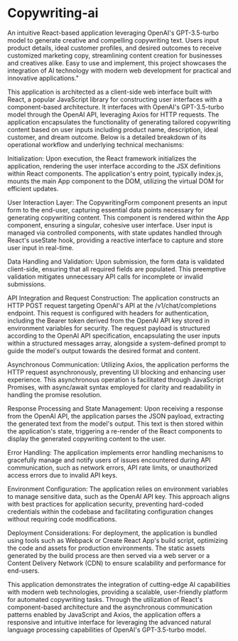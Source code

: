 # Copywriting-ai

An intuitive React-based application leveraging OpenAI's GPT-3.5-turbo model to generate creative and compelling copywriting text. Users input product details, ideal customer profiles, and desired outcomes to receive customized marketing copy, streamlining content creation for businesses and creatives alike. Easy to use and implement, this project showcases the integration of AI technology with modern web development for practical and innovative applications."

This application is architected as a client-side web interface built with React, a popular JavaScript library for constructing user interfaces with a component-based architecture. It interfaces with OpenAI's GPT-3.5-turbo model through the OpenAI API, leveraging Axios for HTTP requests. The application encapsulates the functionality of generating tailored copywriting content based on user inputs including product name, description, ideal customer, and dream outcome. Below is a detailed breakdown of its operational workflow and underlying technical mechanisms:

Initialization: Upon execution, the React framework initializes the application, rendering the user interface according to the JSX definitions within React components. The application's entry point, typically index.js, mounts the main App component to the DOM, utilizing the virtual DOM for efficient updates.

User Interaction Layer: The CopywritingForm component presents an input form to the end-user, capturing essential data points necessary for generating copywriting content. This component is rendered within the App component, ensuring a singular, cohesive user interface. User input is managed via controlled components, with state updates handled through React's useState hook, providing a reactive interface to capture and store user input in real-time.

Data Handling and Validation: Upon submission, the form data is validated client-side, ensuring that all required fields are populated. This preemptive validation mitigates unnecessary API calls for incomplete or invalid submissions.

API Integration and Request Construction: The application constructs an HTTP POST request targeting OpenAI's API at the /v1/chat/completions endpoint. This request is configured with headers for authentication, including the Bearer token derived from the OpenAI API key stored in environment variables for security. The request payload is structured according to the OpenAI API specification, encapsulating the user inputs within a structured messages array, alongside a system-defined prompt to guide the model's output towards the desired format and content.

Asynchronous Communication: Utilizing Axios, the application performs the HTTP request asynchronously, preventing UI blocking and enhancing user experience. This asynchronous operation is facilitated through JavaScript Promises, with async/await syntax employed for clarity and readability in handling the promise resolution.

Response Processing and State Management: Upon receiving a response from the OpenAI API, the application parses the JSON payload, extracting the generated text from the model's output. This text is then stored within the application's state, triggering a re-render of the React components to display the generated copywriting content to the user.

Error Handling: The application implements error handling mechanisms to gracefully manage and notify users of issues encountered during API communication, such as network errors, API rate limits, or unauthorized access errors due to invalid API keys.

Environment Configuration: The application relies on environment variables to manage sensitive data, such as the OpenAI API key. This approach aligns with best practices for application security, preventing hard-coded credentials within the codebase and facilitating configuration changes without requiring code modifications.

Deployment Considerations: For deployment, the application is bundled using tools such as Webpack or Create React App's build script, optimizing the code and assets for production environments. The static assets generated by the build process are then served via a web server or a Content Delivery Network (CDN) to ensure scalability and performance for end-users.

This application demonstrates the integration of cutting-edge AI capabilities with modern web technologies, providing a scalable, user-friendly platform for automated copywriting tasks. Through the utilization of React's component-based architecture and the asynchronous communication patterns enabled by JavaScript and Axios, the application offers a responsive and intuitive interface for leveraging the advanced natural language processing capabilities of OpenAI's GPT-3.5-turbo model.

